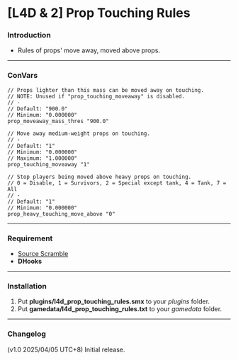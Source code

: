 # [L4D & 2] Prop Touching Rules

### Introduction
- Rules of props' move away, moved above props.

<hr>

### ConVars
```
// Props lighter than this mass can be moved away on touching.
// NOTE: Unused if "prop_touching_moveaway" is disabled.
// -
// Default: "900.0"
// Minimum: "0.000000"
prop_moveaway_mass_thres "900.0"

// Move away medium-weight props on touching.
// -
// Default: "1"
// Minimum: "0.000000"
// Maximum: "1.000000"
prop_touching_moveaway "1"

// Stop players being moved above heavy props on touching.
// 0 = Disable, 1 = Survivors, 2 = Special except tank, 4 = Tank, 7 = All
// -
// Default: "1"
// Minimum: "0.000000"
prop_heavy_touching_move_above "0"
```

<hr>

### Requirement
- [Source Scramble](https://forums.alliedmods.net/showthread.php?t=317175)
- **DHooks**

<hr>

### Installation
1. Put **plugins/l4d_prop_touching_rules.smx** to your _plugins_ folder.
2. Put **gamedata/l4d_prop_touching_rules.txt** to your _gamedata_ folder.

<hr>

### Changelog
(v1.0 2025/04/05 UTC+8) Initial release.
